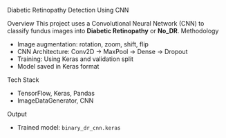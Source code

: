  Diabetic Retinopathy Detection Using CNN

 Overview
This project uses a Convolutional Neural Network (CNN) to classify fundus images into **Diabetic Retinopathy** or **No_DR**.
 Methodology

- Image augmentation: rotation, zoom, shift, flip
- CNN Architecture: Conv2D → MaxPool → Dense → Dropout
- Training: Using Keras and validation split
- Model saved in Keras format

 Tech Stack
- TensorFlow, Keras, Pandas
- ImageDataGenerator, CNN

 Output
- Trained model: `binary_dr_cnn.keras`

